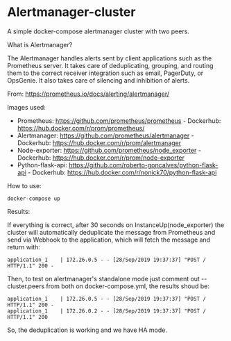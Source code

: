 # Alertmanager-cluster
A simple docker-compose alertmanager cluster with two peers.

What is Alertmanager?

The Alertmanager handles alerts sent by client applications such as the Prometheus server. It takes care of deduplicating, grouping, and routing them to the correct receiver integration such as email, PagerDuty, or OpsGenie. It also takes care of silencing and inhibition of alerts.

From: https://prometheus.io/docs/alerting/alertmanager/

Images used:

* Prometheus: https://github.com/prometheus/prometheus - Dockerhub: https://hub.docker.com/r/prom/prometheus/
* Alertmanager: https://github.com/prometheus/alertmanager - Dockerhub:
https://hub.docker.com/r/prom/alertmanager
* Node-exporter: https://github.com/prometheus/node_exporter - Dockerhub:
https://hub.docker.com/r/prom/node-exporter
* Python-flask-api: https://github.com/roberto-goncalves/python-flask-api - Dockerhub:
https://hub.docker.com/r/nonick70/python-flask-api

How to use:

```
docker-compose up
```

Results:

If everything is correct, after 30 seconds on InstanceUp(node_exporter) the cluster will automatically deduplicate the message from Prometheus and send via Webhook to the application, which will fetch the message and return with:
```
application_1    | 172.26.0.5 - - [28/Sep/2019 19:37:37] "POST / HTTP/1.1" 200 -
```
Then, to test on alertmanager's standalone mode just comment out --cluster.peers from both on docker-compose.yml, the results shoud be:
```
application_1    | 172.26.0.5 - - [28/Sep/2019 19:37:37] "POST / HTTP/1.1" 200 -
application_1    | 172.26.0.2 - - [28/Sep/2019 19:37:37] "POST / HTTP/1.1" 200 
```
So, the deduplication is working and we have HA mode.
